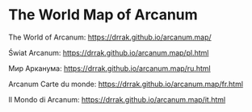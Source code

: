 # The World Map of Arcanum
The World of Arcanum: https://drrak.github.io/arcanum.map/

Świat Arcanum: https://drrak.github.io/arcanum.map/pl.html

Мир Арканума: https://drrak.github.io/arcanum.map/ru.html

Arcanum Carte du monde: https://drrak.github.io/arcanum.map/fr.html

Il Mondo di Arcanum: https://drrak.github.io/arcanum.map/it.html
